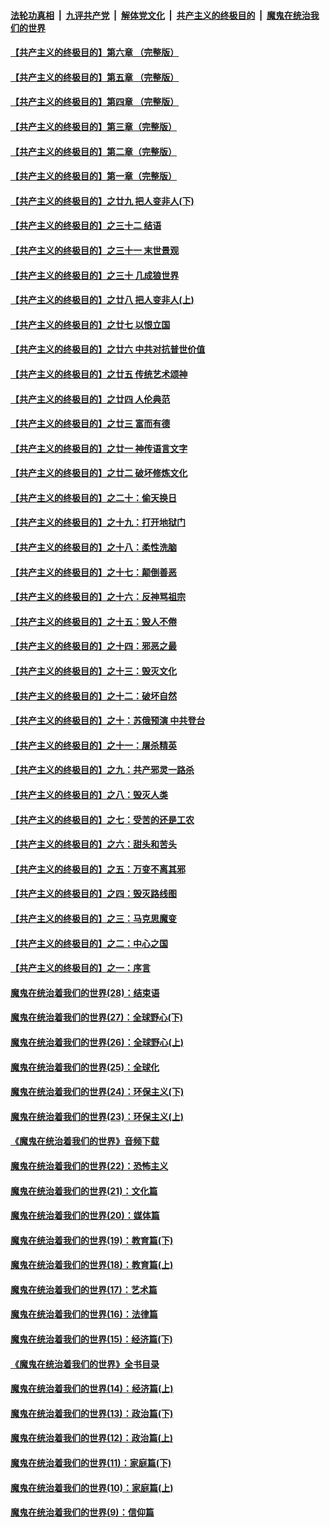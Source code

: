 ####  [法轮功真相](../../../../basic/blob/master/README.md?t=06151201) &nbsp;|&nbsp; [九评共产党](../../../../9ping.md/blob/master/README.md?t=06151201) &nbsp;|&nbsp; [解体党文化](../../../../jtdwh.md/blob/master/README.md?t=06151201)  &nbsp;|&nbsp; [共产主义的终极目的](../../../../gczydzjmd.md/blob/master/README.md?t=06151201) &nbsp;|&nbsp; [魔鬼在统治我们的世界](../../../../mgztzwmdsj.md/blob/master/README.md?t=06151201) 

#### [【共产主义的终极目的】第六章 （完整版）](../pages/nsc422/n11428913.md?t=06151201) 

#### [【共产主义的终极目的】第五章 （完整版）](../pages/nsc422/n11428912.md?t=06151201) 

#### [【共产主义的终极目的】第四章 （完整版）](../pages/nsc422/n11428907.md?t=06151201) 

#### [【共产主义的终极目的】第三章（完整版）](../pages/nsc422/n11428848.md?t=06151201) 

#### [【共产主义的终极目的】第二章（完整版）](../pages/nsc422/n11428831.md?t=06151201) 

#### [【共产主义的终极目的】第一章（完整版）](../pages/nsc422/n11417651.md?t=06151201) 

#### [【共产主义的终极目的】之廿九 把人变非人(下)](../pages/nsc422/n11344140.md?t=06151201) 

#### [【共产主义的终极目的】之三十二 结语](../pages/nsc422/n11360535.md?t=06151201) 

#### [【共产主义的终极目的】之三十一 末世景观](../pages/nsc422/n11351129.md?t=06151201) 

#### [【共产主义的终极目的】之三十 几成狼世界](../pages/nsc422/n11348280.md?t=06151201) 

#### [【共产主义的终极目的】之廿八 把人变非人(上)](../pages/nsc422/n11340492.md?t=06151201) 

#### [【共产主义的终极目的】之廿七 以恨立国](../pages/nsc422/n11336944.md?t=06151201) 

#### [【共产主义的终极目的】之廿六 中共对抗普世价值](../pages/nsc422/n11324785.md?t=06151201) 

#### [【共产主义的终极目的】之廿五 传统艺术颂神](../pages/nsc422/n11296396.md?t=06151201) 

#### [【共产主义的终极目的】之廿四 人伦典范](../pages/nsc422/n11296397.md?t=06151201) 

#### [【共产主义的终极目的】之廿三 富而有德](../pages/nsc422/n11283598.md?t=06151201) 

#### [【共产主义的终极目的】之廿一 神传语言文字](../pages/nsc422/n11263265.md?t=06151201) 

#### [【共产主义的终极目的】之廿二 破坏修炼文化](../pages/nsc422/n11245728.md?t=06151201) 

#### [【共产主义的终极目的】之二十：偷天换日](../pages/nsc422/n11238846.md?t=06151201) 

#### [【共产主义的终极目的】之十九：打开地狱门](../pages/nsc422/n11206376.md?t=06151201) 

#### [【共产主义的终极目的】之十八：柔性洗脑](../pages/nsc422/n11199994.md?t=06151201) 

#### [【共产主义的终极目的】之十七：颠倒善恶](../pages/nsc422/n11179782.md?t=06151201) 

#### [【共产主义的终极目的】之十六：反神骂祖宗](../pages/nsc422/n11166798.md?t=06151201) 

#### [【共产主义的终极目的】之十五：毁人不倦](../pages/nsc422/n11166792.md?t=06151201) 

#### [【共产主义的终极目的】之十四：邪恶之最](../pages/nsc422/n11150249.md?t=06151201) 

#### [【共产主义的终极目的】之十三：毁灭文化](../pages/nsc422/n11135227.md?t=06151201) 

#### [【共产主义的终极目的】之十二：破坏自然](../pages/nsc422/n11135214.md?t=06151201) 

#### [【共产主义的终极目的】之十：苏俄预演 中共登台](../pages/nsc422/n11118424.md?t=06151201) 

#### [【共产主义的终极目的】之十一：屠杀精英](../pages/nsc422/n11118442.md?t=06151201) 

#### [【共产主义的终极目的】之九：共产邪灵一路杀](../pages/nsc422/n11114139.md?t=06151201) 

#### [【共产主义的终极目的】之八：毁灭人类](../pages/nsc422/n11108503.md?t=06151201) 

#### [【共产主义的终极目的】之七：受苦的还是工农](../pages/nsc422/n11101809.md?t=06151201) 

#### [【共产主义的终极目的】之六：甜头和苦头](../pages/nsc422/n11096971.md?t=06151201) 

#### [【共产主义的终极目的】之五：万变不离其邪](../pages/nsc422/n11091285.md?t=06151201) 

#### [【共产主义的终极目的】之四：毁灭路线图](../pages/nsc422/n11086284.md?t=06151201) 

#### [【共产主义的终极目的】之三：马克思魔变](../pages/nsc422/n11061941.md?t=06151201) 

#### [【共产主义的终极目的】之二：中心之国](../pages/nsc422/n11047728.md?t=06151201) 

#### [【共产主义的终极目的】之一：序言](../pages/nsc422/n11086077.md?t=06151201) 

#### [魔鬼在统治着我们的世界(28)：结束语](../pages/nsc422/n10936246.md?t=06151201) 

#### [魔鬼在统治着我们的世界(27)：全球野心(下)](../pages/nsc422/n10928319.md?t=06151201) 

#### [魔鬼在统治着我们的世界(26)：全球野心(上)](../pages/nsc422/n10900318.md?t=06151201) 

#### [魔鬼在统治着我们的世界(25)：全球化](../pages/nsc422/n10788205.md?t=06151201) 

#### [魔鬼在统治着我们的世界(24)：环保主义(下)](../pages/nsc422/n10695307.md?t=06151201) 

#### [魔鬼在统治着我们的世界(23)：环保主义(上)](../pages/nsc422/n10688613.md?t=06151201) 

#### [《魔鬼在统治着我们的世界》音频下载](../pages/nsc422/n10635553.md?t=06151201) 

#### [魔鬼在统治着我们的世界(22)：恐怖主义](../pages/nsc422/n10614727.md?t=06151201) 

#### [魔鬼在统治着我们的世界(21)：文化篇](../pages/nsc422/n10597706.md?t=06151201) 

#### [魔鬼在统治着我们的世界(20)：媒体篇](../pages/nsc422/n10586579.md?t=06151201) 

#### [魔鬼在统治着我们的世界(19)：教育篇(下)](../pages/nsc422/n10564808.md?t=06151201) 

#### [魔鬼在统治着我们的世界(18)：教育篇(上)](../pages/nsc422/n10526970.md?t=06151201) 

#### [魔鬼在统治着我们的世界(17)：艺术篇](../pages/nsc422/n10499093.md?t=06151201) 

#### [魔鬼在统治着我们的世界(16)：法律篇](../pages/nsc422/n10485969.md?t=06151201) 

#### [魔鬼在统治着我们的世界(15)：经济篇(下)](../pages/nsc422/n10469975.md?t=06151201) 

#### [《魔鬼在统治着我们的世界》全书目录](../pages/nsc422/n10464261.md?t=06151201) 

#### [魔鬼在统治着我们的世界(14)：经济篇(上)](../pages/nsc422/n10457370.md?t=06151201) 

#### [魔鬼在统治着我们的世界(13)：政治篇(下)](../pages/nsc422/n10448270.md?t=06151201) 

#### [魔鬼在统治着我们的世界(12)：政治篇(上)](../pages/nsc422/n10444576.md?t=06151201) 

#### [魔鬼在统治着我们的世界(11)：家庭篇(下)](../pages/nsc422/n10440961.md?t=06151201) 

#### [魔鬼在统治着我们的世界(10)：家庭篇(上)](../pages/nsc422/n10435448.md?t=06151201) 

#### [魔鬼在统治着我们的世界(9)：信仰篇](../pages/nsc422/n10432159.md?t=06151201) 

